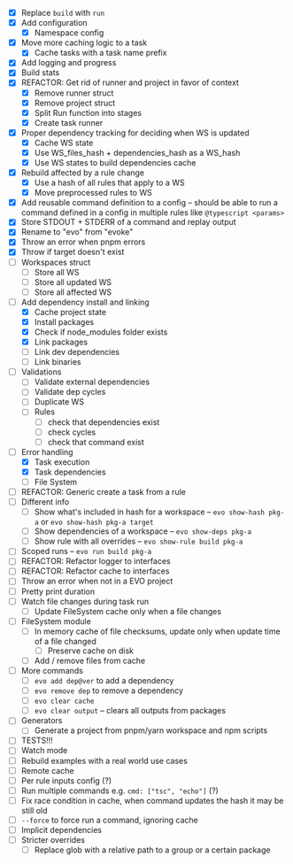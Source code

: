 - [x] Replace `build` with `run`
- [x] Add configuration
  - [x] Namespace config
- [x] Move more caching logic to a task
  - [x] Cache tasks with a task name prefix
- [x] Add logging and progress
- [x] Build stats
- [x] REFACTOR: Get rid of runner and project in favor of context
  - [x] Remove runner struct
  - [x] Remove project struct
  - [x] Split Run function into stages
  - [x] Create task runner
- [x] Proper dependency tracking for deciding when WS is updated
  - [x] Cache WS state
  - [x] Use WS_files_hash + dependencies_hash as a WS_hash
  - [x] Use WS states to build dependencies cache
- [x] Rebuild affected by a rule change
  - [x] Use a hash of all rules that apply to a WS
  - [x] Move preprocessed rules to WS
- [x] Add reusable command definition to a config – should be able to run a command defined in a config in multiple rules like `@typescript <params>`
- [x] Store STDOUT + STDERR of a command and replay output
- [x] Rename to "evo" from "evoke"
- [x] Throw an error when pnpm errors
- [x] Throw if target doesn't exist
- [ ] Workspaces struct
  - [ ] Store all WS
  - [ ] Store all updated WS
  - [ ] Store all affected WS
- [ ] Add dependency install and linking
  - [x] Cache project state
  - [x] Install packages
  - [x] Check if node_modules folder exists
  - [x] Link packages
  - [ ] Link dev dependencies
  - [ ] Link binaries
- [ ] Validations
  - [ ] Validate external dependencies
  - [ ] Validate dep cycles
  - [ ] Duplicate WS
  - [ ] Rules
    - [ ] check that dependencies exist
    - [ ] check cycles
    - [ ] check that command exist
- [ ] Error handling
  - [x] Task execution
  - [x] Task dependencies
  - [ ] File System
- [ ] REFACTOR: Generic create a task from a rule
- [ ] Different info
  - [ ] Show what's included in hash for a workspace – `evo show-hash pkg-a` or `evo show-hash pkg-a target`
  - [ ] Show dependencies of a workspace – `evo show-deps pkg-a`
  - [ ] Show rule with all overrides – `evo show-rule build pkg-a`
- [ ] Scoped runs – `evo run build pkg-a`
- [ ] REFACTOR: Refactor logger to interfaces
- [ ] REFACTOR: Refactor cache to interfaces
- [ ] Throw an error when not in a EVO project
- [ ] Pretty print duration
- [ ] Watch file changes during task run
  - [ ] Update FileSystem cache only when a file changes
- [ ] FileSystem module
  - [ ] In memory cache of file checksums, update only when update time of a file changed
    - [ ] Preserve cache on disk
  - [ ] Add / remove files from cache
- [ ] More commands
  - [ ] `evo add dep@ver` to add a dependency
  - [ ] `evo remove dep` to remove a dependency
  - [ ] `evo clear cache`
  - [ ] `evo clear output` – clears all outputs from packages
- [ ] Generators
  - [ ] Generate a project from pnpm/yarn workspace and npm scripts
- [ ] TESTS!!!
- [ ] Watch mode
- [ ] Rebuild examples with a real world use cases
- [ ] Remote cache
- [ ] Per rule inputs config (?)
- [ ] Run multiple commands e.g. `cmd: ["tsc", "echo"]` (?)
- [ ] Fix race condition in cache, when command updates the hash it may be still old
- [ ] `--force` to force run a command, ignoring cache
- [ ] Implicit dependencies
- [ ] Stricter overrides
  - [ ] Replace glob with a relative path to a group or a certain package
